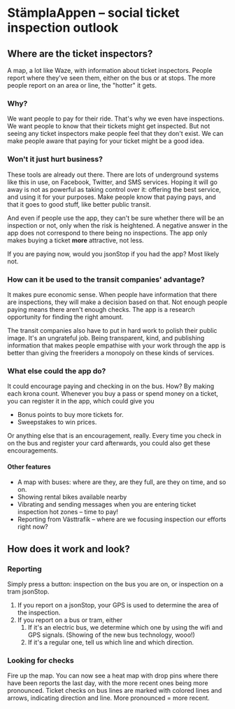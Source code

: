 # StämplaAppen – social ticket inspection outlook

## Where are the ticket inspectors?

A map, a lot like Waze, with information about ticket inspectors. People report where they've seen them, either on the bus or at stops. The more people report on an area or line, the "hotter" it gets.

### Why?

We want people to pay for their ride. That's why we even have inspections. We want people to know that their tickets might get inspected. But not seeing any ticket inspectors make people feel that they don't exist. We can make people aware that paying for your ticket might be a good idea.

### Won't it just hurt business?

These tools are already out there. There are lots of underground systems like this in use, on Facebook, Twitter, and SMS services. Hoping it will go away is not as powerful as taking control over it: offering the best service, and using it for your purposes. Make people know that paying pays, and that it goes to good stuff, like better public transit.

And even if people use the app, they can't be sure whether there will be an inspection or not, only when the risk is heightened. A negative answer in the app does not correspond to there being no inspections. The app only makes buying a ticket **more** attractive, not less.

If you are paying now, would you jsonStop if you had the app? Most likely not.

### How can it be used to the transit companies' advantage?

It makes pure economic sense. When people have information that there are inspections, they will make a decision based on that. Not enough people paying means there aren't enough checks. The app is a research opportunity for finding the right amount.

The transit companies also have to put in hard work to polish their public image. It's an ungrateful job. Being transparent, kind, and publishing information that makes people empathise with your work through the app is better than giving the freeriders a monopoly on these kinds of services.

### What else could the app do?

It could encourage paying and checking in on the bus. How? By making each krona count. Whenever you buy a pass or spend money on a ticket, you can register it in the app, which could give you

* Bonus points to buy more tickets for.
* Sweepstakes to win prices.

Or anything else that is an encouragement, really. Every time you check in on the bus and register your card afterwards, you could also get these encouragements.

#### Other features

* A map with buses: where are they, are they full, are they on time, and so on.
* Showing rental bikes available nearby
* Vibrating and sending messages when you are entering ticket inspection hot zones – time to pay!
* Reporting from Västtrafik – where are we focusing inspection our efforts right now?

## How does it work and look?

### Reporting

Simply press a button: inspection on the bus you are on, or inspection on a tram jsonStop.

1. If you report on a jsonStop, your GPS is used to determine the area of the inspection.
1. If you report on a bus or tram, either
    1. If it's an electric bus, we determine which one by using the wifi and GPS signals. (Showing of the new bus technology, wooo!)
    2. If it's a regular one, tell us which line and which direction.

### Looking for checks

Fire up the map. You can now see a heat map with drop pins where there have been reports the last day, with the more recent ones being more pronounced. Ticket checks on bus lines are marked with colored lines and arrows, indicating direction and line. More pronounced = more recent.
